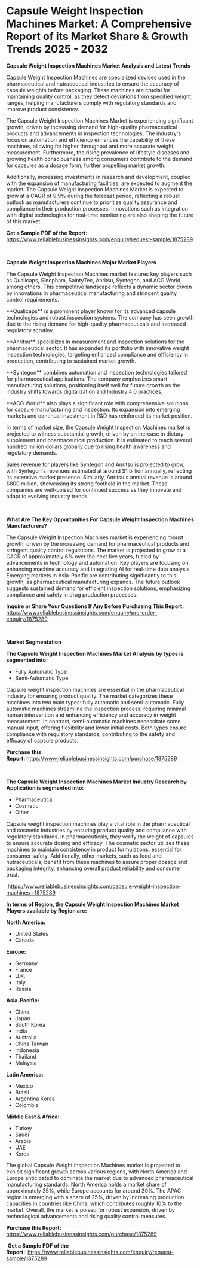 <p><h1>Capsule Weight Inspection Machines Market: A Comprehensive Report of its Market Share & Growth Trends 2025 - 2032</h1></p><p><strong>Capsule Weight Inspection Machines Market Analysis and Latest Trends</strong></p>
<p><p>Capsule Weight Inspection Machines are specialized devices used in the pharmaceutical and nutraceutical industries to ensure the accuracy of capsule weights before packaging. These machines are crucial for maintaining quality control, as they detect deviations from specified weight ranges, helping manufacturers comply with regulatory standards and improve product consistency.</p><p>The Capsule Weight Inspection Machines Market is experiencing significant growth, driven by increasing demand for high-quality pharmaceutical products and advancements in inspection technologies. The industry's focus on automation and efficiency enhances the capability of these machines, allowing for higher throughput and more accurate weight measurement. Furthermore, the rising prevalence of lifestyle diseases and growing health consciousness among consumers contribute to the demand for capsules as a dosage form, further propelling market growth.</p><p>Additionally, increasing investments in research and development, coupled with the expansion of manufacturing facilities, are expected to augment the market. The Capsule Weight Inspection Machines Market is expected to grow at a CAGR of 9.9% during the forecast period, reflecting a robust outlook as manufacturers continue to prioritize quality assurance and compliance in their production processes. Innovations such as integration with digital technologies for real-time monitoring are also shaping the future of this market.</p></p>
<p><strong>Get a Sample PDF of the Report:&nbsp;</strong> <a href="https://www.reliablebusinessinsights.com/enquiry/request-sample/1875289?utm_campaign=3299&utm_medium=2&utm_source=Github&utm_content=ia&utm_term=12042025&utm_id=capsule-weight-inspection-machines">https://www.reliablebusinessinsights.com/enquiry/request-sample/1875289</a></p>
<p>&nbsp;</p>
<p><strong>Capsule Weight Inspection Machines Major Market Players</strong></p>
<p><p>The Capsule Weight Inspection Machines market features key players such as Qualicaps, Sinopham, SaintyTec, Anritsu, Syntegon, and ACG World, among others. This competitive landscape reflects a dynamic sector driven by innovations in pharmaceutical manufacturing and stringent quality control requirements.</p><p>**Qualicaps** is a prominent player known for its advanced capsule technologies and robust inspection systems. The company has seen growth due to the rising demand for high-quality pharmaceuticals and increased regulatory scrutiny.</p><p>**Anritsu** specializes in measurement and inspection solutions for the pharmaceutical sector. It has expanded its portfolio with innovative weight inspection technologies, targeting enhanced compliance and efficiency in production, contributing to sustained market growth.</p><p>**Syntegon** combines automation and inspection technologies tailored for pharmaceutical applications. The company emphasizes smart manufacturing solutions, positioning itself well for future growth as the industry shifts towards digitalization and Industry 4.0 practices.</p><p>**ACG World** also plays a significant role with comprehensive solutions for capsule manufacturing and inspection. Its expansion into emerging markets and continual investment in R&D has reinforced its market position.</p><p>In terms of market size, the Capsule Weight Inspection Machines market is projected to witness substantial growth, driven by an increase in dietary supplement and pharmaceutical production. It is estimated to reach several hundred million dollars globally due to rising health awareness and regulatory demands.</p><p>Sales revenue for players like Syntegon and Anritsu is projected to grow, with Syntegon's revenues estimated at around $1 billion annually, reflecting its extensive market presence. Similarly, Anritsu's annual revenue is around $800 million, showcasing its strong foothold in the market. These companies are well-poised for continued success as they innovate and adapt to evolving industry trends.</p></p>
<p>&nbsp;</p>
<p><strong>What Are The Key Opportunities For Capsule Weight Inspection Machines Manufacturers?</strong></p>
<p><p>The Capsule Weight Inspection Machines market is experiencing robust growth, driven by the increasing demand for pharmaceutical products and stringent quality control regulations. The market is projected to grow at a CAGR of approximately 6% over the next five years, fueled by advancements in technology and automation. Key players are focusing on enhancing machine accuracy and integrating AI for real-time data analysis. Emerging markets in Asia-Pacific are contributing significantly to this growth, as pharmaceutical manufacturing expands. The future outlook suggests sustained demand for efficient inspection solutions, emphasizing compliance and safety in drug production processes.</p></p>
<p><strong>Inquire or Share Your Questions If Any Before Purchasing This Report:</strong> <a href="https://www.reliablebusinessinsights.com/enquiry/pre-order-enquiry/1875289?utm_campaign=3299&utm_medium=2&utm_source=Github&utm_content=ia&utm_term=12042025&utm_id=capsule-weight-inspection-machines">https://www.reliablebusinessinsights.com/enquiry/pre-order-enquiry/1875289</a></p>
<p>&nbsp;</p>
<p><strong>Market Segmentation</strong></p>
<p><strong>The Capsule Weight Inspection Machines Market Analysis by types is segmented into:</strong></p>
<p><ul><li>Fully Automatic Type</li><li>Semi-Automatic Type</li></ul></p>
<p><p>Capsule weight inspection machines are essential in the pharmaceutical industry for ensuring product quality. The market categorizes these machines into two main types: fully automatic and semi-automatic. Fully automatic machines streamline the inspection process, requiring minimal human intervention and enhancing efficiency and accuracy in weight measurement. In contrast, semi-automatic machines necessitate some manual input, offering flexibility and lower initial costs. Both types ensure compliance with regulatory standards, contributing to the safety and efficacy of capsule products.</p></p>
<p><strong>Purchase this Report:&nbsp;</strong><a href="https://www.reliablebusinessinsights.com/purchase/1875289?utm_campaign=3299&utm_medium=2&utm_source=Github&utm_content=ia&utm_term=12042025&utm_id=capsule-weight-inspection-machines">https://www.reliablebusinessinsights.com/purchase/1875289</a></p>
<p>&nbsp;</p>
<p><strong>The Capsule Weight Inspection Machines Market Industry Research by Application is segmented into:</strong></p>
<p><ul><li>Pharmaceutical</li><li>Cosmetic</li><li>Other</li></ul></p>
<p><p>Capsule weight inspection machines play a vital role in the pharmaceutical and cosmetic industries by ensuring product quality and compliance with regulatory standards. In pharmaceuticals, they verify the weight of capsules to ensure accurate dosing and efficacy. The cosmetic sector utilizes these machines to maintain consistency in product formulations, essential for consumer safety. Additionally, other markets, such as food and nutraceuticals, benefit from these machines to assure proper dosage and packaging integrity, enhancing overall product reliability and consumer trust.</p></p>
<p><a href="https://www.reliablebusinessinsights.com/capsule-weight-inspection-machines-r1875289?utm_campaign=3299&utm_medium=2&utm_source=Github&utm_content=ia&utm_term=12042025&utm_id=capsule-weight-inspection-machines">&nbsp;https://www.reliablebusinessinsights.com/capsule-weight-inspection-machines-r1875289</a></p>
<p><strong>In terms of Region, the Capsule Weight Inspection Machines Market Players available by Region are:</strong></p>
<p>
    <p> <strong> North America: </strong>
        <ul>
            <li>United States</li>
            <li>Canada</li>
        </ul>
        </p> 
    <p> <strong> Europe: </strong>
        <ul>
            <li>Germany</li>
            <li>France</li>
            <li>U.K.</li>
            <li>Italy</li>
            <li>Russia</li>
        </ul>
        </p> 
    <p> <strong> Asia-Pacific: </strong>
        <ul>
            <li>China</li>
            <li>Japan</li>
            <li>South Korea</li>
            <li>India</li>
            <li>Australia</li>
            <li>China Taiwan</li>
            <li>Indonesia</li>
            <li>Thailand</li>
            <li>Malaysia</li>
        </ul>
        </p> 
    <p> <strong> Latin America: </strong>
        <ul>
            <li>Mexico</li>
            <li>Brazil</li>
            <li>Argentina Korea</li>
            <li>Colombia</li>
        </ul>
        </p> 
    <p> <strong> Middle East & Africa: </strong>
        <ul>
            <li>Turkey</li>
            <li>Saudi</li>
            <li>Arabia</li>
            <li>UAE</li>
            <li>Korea</li>
        </ul>
    </p>
    </p>
<p><p>The global Capsule Weight Inspection Machines market is projected to exhibit significant growth across various regions, with North America and Europe anticipated to dominate the market due to advanced pharmaceutical manufacturing standards. North America holds a market share of approximately 35%, while Europe accounts for around 30%. The APAC region is emerging with a share of 25%, driven by increasing production capacities in countries like China, which contributes roughly 10% to the market. Overall, the market is poised for robust expansion, driven by technological advancements and rising quality control measures.</p></p>
<p><strong>Purchase this Report: </strong><a href="https://www.reliablebusinessinsights.com/purchase/1875289?utm_campaign=3299&utm_medium=2&utm_source=Github&utm_content=ia&utm_term=12042025&utm_id=capsule-weight-inspection-machines">https://www.reliablebusinessinsights.com/purchase/1875289</a></p>
<p>&nbsp;<strong>Get a Sample PDF of the Report:&nbsp;&nbsp;</strong><a href="https://www.reliablebusinessinsights.com/enquiry/request-sample/1875289?utm_campaign=3299&utm_medium=2&utm_source=Github&utm_content=ia&utm_term=12042025&utm_id=capsule-weight-inspection-machines">https://www.reliablebusinessinsights.com/enquiry/request-sample/1875289</a></p>
<p><strong></strong></p>
<p><p></p><p></p><p></p></p>
